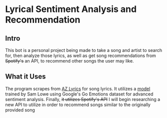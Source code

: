 # Lyrical Sentiment Analysis and Recommendation 

## Intro
This bot is a personal project being made to take a song and artist to search for,
then analyze those lyrics, as well as get song recommendations from ~~Spotify's~~ an API,
to recommend other songs the user may like.

## What it Uses
The program scrapes from [AZ Lyrics](https://www.azlyrics.com/) for song lyrics.
It utilizes a [model](https://huggingface.co/SamLowe/roberta-base-go_emotions) trained by Sam Lowe using 
Google's Go Emotions dataset for advanced sentiment analysis.
Finally, ~~it utilizes Spotify's API~~ I will begin researching a new API to utilize in order to recommend
songs similar to the originally provided song
